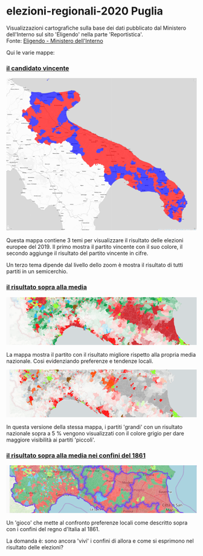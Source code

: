 # elezioni-regionali-2020 Puglia

Visualizzazioni cartografiche sulla base dei dati pubblicato dal Ministero dell'Interno sul sito 'Eligendo' nella parte 'Reportistica'.<br>
 Fonte: <a href="https://elezioni.interno.gov.it/report" target="_blank">Eligendo - Ministero dell'Interno</a>

Qui le varie mappe:

### [il candidato vincente](javascript:ixmaps.loadExample('https://raw.githubusercontent.com/gjrichter/viz/master/Elezioni/Regionali/Puglia/2020/ixmaps_project_Puglia_2020_candidate_winner.json?id=123'))

<a href="javascript:ixmaps.loadExample('https://raw.githubusercontent.com/gjrichter/viz/master/Elezioni/Regionali/Puglia/2020/ixmaps_project_Puglia_2020_candidate_winner.json?id=123')" >
<img src="./ixmaps_project_Puglia_2020_candidate_winner.png"></a>

Questa mappa contiene 3 temi per visualizzare il risultato delle elezioni europee del 2019. Il primo mostra il partito vincente con il suo colore, il secondo aggiunge il risultato del partito vincente in cifre.

Un terzo tema dipende dal livello dello zoom è mostra il risultato di tutti partiti in un semicerchio.



### [il risultato sopra alla media](javascript:ixmaps.loadExample('https://raw.githubusercontent.com/gjrichter/viz/master/Elezioni/Regionali/Puglia/2020/ixmaps_project_Puglia_2020_candidate_performer_text.json?id=123'))

<a href="javascript:ixmaps.loadExample('https://raw.githubusercontent.com/gjrichter/elezioni-europee-2019/master/projects/ixmaps_project_Europee_2019_deviation_dopacity.json?id=123')" >
<img src="https://raw.githubusercontent.com/gjrichter/elezioni-europee-2019/master/projects/ixmaps_project_Europee_2019_deviation_dopacity.png"></a>

La mappa mostra il partito con il risultato migliore rispetto alla propria media nazionale. Cosi evidenziando preferenze e tendenze locali. 

<a href="javascript:ixmaps.loadExample('https://raw.githubusercontent.com/gjrichter/elezioni-europee-2019/master/projects/ixmaps_project_Europee_2019_deviation_dopacity_gray.json?id=123')" >
<img src="https://raw.githubusercontent.com/gjrichter/elezioni-europee-2019/master/projects/ixmaps_project_Europee_2019_deviation_dopacity_gray.png"></a>

In questa versione della stessa mappa, i partiti 'grandi' con un risultato nazionale sopra a 5 % vengono visualizzati con il colore grigio per dare maggiore visibilità ai partiti 'piccoli'.



### [il risultato sopra alla media nei confini del 1861](javascript:ixmaps.loadExample('https://raw.githubusercontent.com/gjrichter/viz/master/Elezioni/Regionali/Puglia/2020/ixmaps_project_Puglia_2020_candidate_compose_harmonize_alpha_pointer_liste.json?id=123'))

<a href="javascript:ixmaps.loadExample('https://raw.githubusercontent.com/gjrichter/elezioni-europee-2019/master/projects/ixmaps_project_Europee_2019_deviation_1861.json?id=123')" >
<img src="https://raw.githubusercontent.com/gjrichter/elezioni-europee-2019/master/projects/ixmaps_project_Europee_2019_deviation_1861.png"></a>

Un 'gioco' che mette al confronto preferenze locali come descritto sopra con i confini del regno d'Italia al 1861.

La domanda è: sono ancora 'vivi' i confini di allora e come si esprimono nel risultato delle elezioni? 

<br><br><br><br><br><br>



